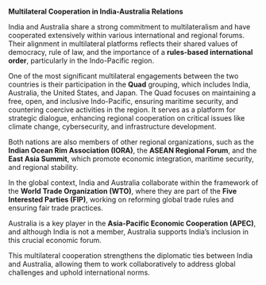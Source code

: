 **Multilateral Cooperation in India-Australia Relations**

India and Australia share a strong commitment to multilateralism and have cooperated extensively within various international and regional forums. Their alignment in multilateral platforms reflects their shared values of democracy, rule of law, and the importance of a **rules-based international order**, particularly in the Indo-Pacific region.

One of the most significant multilateral engagements between the two countries is their participation in the **Quad** grouping, which includes India, Australia, the United States, and Japan. The Quad focuses on maintaining a free, open, and inclusive Indo-Pacific, ensuring maritime security, and countering coercive activities in the region. It serves as a platform for strategic dialogue, enhancing regional cooperation on critical issues like climate change, cybersecurity, and infrastructure development.

Both nations are also members of other regional organizations, such as the **Indian Ocean Rim Association (IORA)**, the **ASEAN Regional Forum**, and the **East Asia Summit**, which promote economic integration, maritime security, and regional stability.

In the global context, India and Australia collaborate within the framework of the **World Trade Organization (WTO)**, where they are part of the **Five Interested Parties (FIP)**, working on reforming global trade rules and ensuring fair trade practices.

Australia is a key player in the **Asia-Pacific Economic Cooperation (APEC)**, and although India is not a member, Australia supports India’s inclusion in this crucial economic forum.

This multilateral cooperation strengthens the diplomatic ties between India and Australia, allowing them to work collaboratively to address global challenges and uphold international norms.